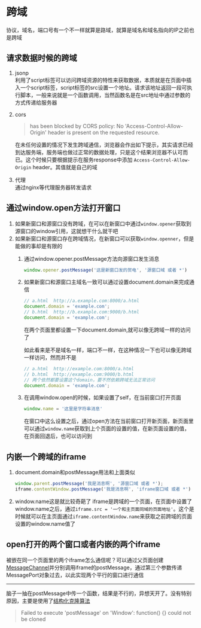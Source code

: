 # 跨域

协议，域名，端口号有一个不一样就算是路域，就算是域名和域名指向的IP之前也是跨域


## 请求数据时候的跨域
1. jsonp  
利用了script标签可以访问跨域资源的特性来获取数据，本质就是在页面中插入一个script标签，script标签的src设置一个地址。请求该地址返回一段可执行脚本，一般来说就是一个函数调用，当然函数名是在src地址中通过参数的方式传递给服务器

2. cors
    > has been blocked by CORS policy: No 'Access-Control-Allow-Origin' header is present on the requested resource.

    在未任何设置的情况下发生跨域通信，浏览器会作出如下提示，其实请求已经到达服务端，服务端也做过正常的数据处理，只是这个结果浏览器不认可而已。这个时候只要根据提示在服务response中添加 `Access-Control-Allow-Origin` header。其值就是自己的域

3. 代理  
  通过nginx等代理服务器转发请求

## 通过window.open方法打开窗口
1. 如果新窗口和源窗口没有跨域，在可以在新窗口中通过`window.opener`获取到源窗口的window引用，这就想干什么就干吧
2. 如果新窗口和源窗口存在跨域情况，在新窗口可以获取`window.openner`，但是能做的事却是有限的
    1. 通过window.opener.postMessage方法向源窗口发生消息
        ```javascript
        window.opener.postMessage('这是新窗口发的贺电', '源窗口域 或者 *')
        ```
    2. 如果新窗口和源窗口主域名一致可以通过设置document.domain来完成通信
        ```javascript
        // a.html  http://a.example.com:8000/a.html
        document.domain = 'example.com';
        // b.html  http://b.example.com:9000/b.html
        document.domain = 'example.com';
        ```
        在两个页面里都设置一下document.domain,就可以像无跨域一样的访问了

        如此看来是不是域名一样，端口不一样，在这种情况一下也可以像无跨域一样访问，然而并不是
        ```javascript
        // a.html  http://example.com:8000/a.html
        // b.html  http://example.com:9000/b.html
        // 两个依然都要设置这个domain，要不然依赖跨域无法正常访问
        document.domain = 'example.com'; 
        ```
    3. 在调用window.open的时候，如果设置了self，在当前窗口打开页面
        ```javascript
        window.name = '这里是字符串消息'
        ```
        在窗口中这么设置之后，通过open方法在当前窗口打开新页面，新页面里可以通过`window.name`获取到上个页面的设置的值，在新页面设置的值，在页面回退后，也可以访问到

## 内嵌一个跨域的iframe
1. document.domain和postMessage用法和上面类似  
    ```javascript
    window.parent.postMessage('我是消息啊', '源窗口域 或者 *');
    iframe.contentWindow.postMessage('我是消息啊', 'iframe窗口域 或者 *')
    ```
2. window.name这是就比较奇葩了
    iframe是跨域的一个页面，在页面中设置了window.name之后，通过`iframe.src = '一个和主页面同域的页面地址'`。这个是时候就可以在主页面通过`iframe.contentWindow.name`来获取之前跨域的页面设置的window.name值了


## open打开的两个窗口或者内嵌的两个iframe
被嵌在同一个页面里的两个iframe怎么通信呢？可以通过父页面创建[MessageChannel](./messageChannel.md)并分别调用iframe的postMessage，通过第三个参数传递MessagePort对象过去，以此实现两个平行的窗口进行通信

-----------

脑子一抽在postMessage中传一个函数，结果是不行的，异想天开了。没有特别原因，主要是使用了[结构化克隆算法](https://developer.mozilla.org/en-US/docs/Web/API/Web_Workers_API/Structured_clone_algorithm)
> Failed to execute 'postMessage' on 'Window': function() {} could not be cloned
